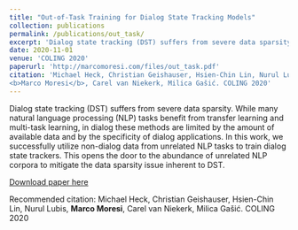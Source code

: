 ```yaml
---
title: "Out-of-Task Training for Dialog State Tracking Models"
collection: publications
permalink: /publications/out_task/
excerpt: 'Dialog state tracking (DST) suffers from severe data sparsity. While many natural language processing (NLP) tasks benefit from transfer learning and multi-task learning, in dialog these methods are limited by the amount of available data and by the specificity of dialog applications. In this work, we successfully utilize non-dialog data from unrelated NLP tasks to train dialog state trackers. This opens the door to the abundance of unrelated NLP corpora to mitigate the data sparsity issue inherent to DST. '
date: 2020-11-01
venue: 'COLING 2020'
paperurl: 'http://marcomoresi.com/files/out_task.pdf'
citation: 'Michael Heck, Christian Geishauser, Hsien-Chin Lin, Nurul Lubis,
<b>Marco Moresi</b>, Carel van Niekerk, Milica Gašić. COLING 2020'
---
```

Dialog state tracking (DST) suffers from severe data sparsity. While many natural language processing (NLP) tasks benefit from transfer learning and multi-task learning, in dialog these methods are limited by the amount of available data and by the specificity of dialog applications. In this work, we successfully utilize non-dialog data from unrelated NLP tasks to train dialog state trackers. This opens the door to the abundance of unrelated NLP corpora to mitigate the data sparsity issue inherent to DST. 

[Download paper here](http://marcomoresi.com/files/out_task.pdf)

Recommended citation: Michael Heck, Christian Geishauser, Hsien-Chin Lin, Nurul Lubis,
<b>Marco Moresi</b>, Carel van Niekerk, Milica Gašić. COLING 2020